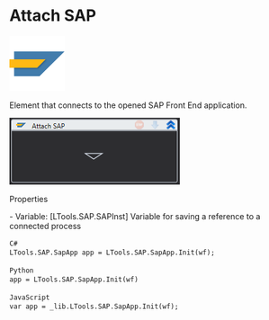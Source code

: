 # Attach SAP

![](<../../../.gitbook/assets/0 (11).png>)

Element that connects to the opened SAP Front End application.

![](<../../../.gitbook/assets/1 (56).png>)

Properties

&#x20;\- Variable: \[LTools.SAP.SAPInst] Variable for saving a reference to a connected process

```
C#
LTools.SAP.SapApp app = LTools.SAP.SapApp.Init(wf);

Python
app = LTools.SAP.SapApp.Init(wf)

JavaScript
var app = _lib.LTools.SAP.SapApp.Init(wf);
```
